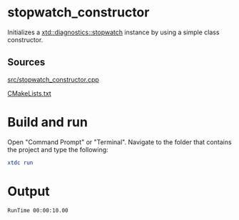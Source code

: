 # stopwatch_constructor

Initializes a [xtd::diagnostics::stopwatch](https://codedocs.xyz/gammasoft71/xtd/classxtd_1_1diagnostics_1_1stopwatch.html) instance by using a simple class constructor.

## Sources

[src/stopwatch_constructor.cpp](src/stopwatch_constructor.cpp)

[CMakeLists.txt](CMakeLists.txt)

# Build and run

Open "Command Prompt" or "Terminal". Navigate to the folder that contains the project and type the following:

```cmake
xtdc run
```

# Output

```
RunTime 00:00:10.00
```
